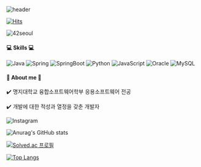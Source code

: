 ![header](https://capsule-render.vercel.app/api?type=slice&color=gradient&height=300&section=header&text=Go%20to%20the%20Milkyway&desc=개발이%20제일%20즐거운%20개발자입니다😄&fontSize=90&animation=twinkling&descAlignY=80&customColorList=0,1,1,1,1,1)

[![Hits](https://hits.seeyoufarm.com/api/count/incr/badge.svg?url=https%3A%2F%2Fgithub.com%2Fchobinee&count_bg=%23FFB1B1&title_bg=%23AAAAAA&icon=trustpilot.svg&icon_color=%23FFE8E8&title=hits&edge_flat=false)](https://hits.seeyoufarm.com)

![42seoul](https://camo.githubusercontent.com/cee0f6db01efc6d17ab63bcf41adeffac14faa26da4183575c90c276dfc38604/687474703a2f2f696d672e736869656c64732e696f2f62616467652f2d343273656f756c2d626c61636b3f7374796c653d666f722d7468652d6261646765266c6f676f3d3432266c696e6b3d68747470733a2f2f70726f66696c652e696e7472612e34322e66722f75736572732f676b776f6e)

#### 💻 Skills 💻

![Java](http://img.shields.io/badge/-Java-007396?style=flat-square&logo=Java)
![Spring](http://img.shields.io/badge/-Spring-6db33f?style=flat-square&logo=Spring&logoColor=white)
![SpringBoot](http://img.shields.io/badge/-SpringBoot-6db33f?style=flat-square&logo=SpringBoot&logoColor=white)
![Python](http://img.shields.io/badge/-Python-3776ab?style=flat-square&logo=Python&logoColor=white)
![JavaScript](http://img.shields.io/badge/-Javascript-f7df1e?style=flat-square&logo=javascript&logoColor=grey)
![Oracle](http://img.shields.io/badge/-Oracle-f80000?style=flat-square&logo=Oracle&logoColor=white)
![MySQL](http://img.shields.io/badge/-MySQL-4479a1?style=flat-square&logo=MySQL&logoColor=white)

#### 👀 About me 🥴
✔️ 명지대학교 융합소프트웨어학부 응용소프트웨어 전공

✔️ 개발에 대한 적성과 열정을 갖춘 개발자

![Instagram](http://img.shields.io/badge/-Instagram-e4405f?style=flat-square&logo=Instagram&logoColor=white&link=https://www.instagram.com/chob._.nee)




![Anurag's GitHub stats](https://github-readme-stats.vercel.app/api?username=chobinee&show_icons=true&theme=dracula)

[![Solved.ac
프로필](http://mazassumnida.wtf/api/v2/generate_badge?boj=tnqls991213)](https://solved.ac/tnqls991213)



[![Top Langs](https://github-readme-stats.vercel.app/api/top-langs/?username=chobinee&theme=dracula)](https://github.com/chobinee/github-readme-stats)
